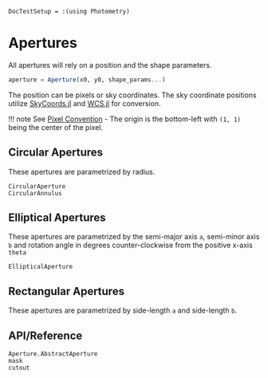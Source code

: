 ```@meta
DocTestSetup = :(using Photometry)
```

# Apertures

All apertures will rely on a position and the shape parameters.
```julia
aperture = Aperture(x0, y0, shape_params...)
```
The position can be pixels or sky coordinates. The sky coordinate positions utilize [SkyCoords.jl](https://juliaastro.github.io/SkyCoords.jl/stable) and [WCS.jl](https://juliaastro.github.io/WCS.jl/stable) for conversion.

!!! note
    See [Pixel Convention](@ref) - The origin is the bottom-left with `(1, 1)` being the center of the pixel. 

## Circular Apertures

These apertures are parametrized by radius.

```@docs
CircularAperture
CircularAnnulus
```

## Elliptical Apertures

These apertures are parametrized by the semi-major axis `a`, semi-minor axis `b` and rotation angle in degrees counter-clockwise from the positive x-axis `theta`


```@docs
EllipticalAperture
```


## Rectangular Apertures

These apertures are parametrized by side-length `a` and side-length `b`.


## API/Reference

```@docs
Aperture.AbstractAperture
mask
cutout
```
